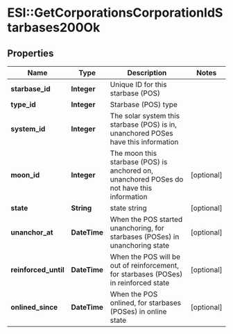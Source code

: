 # ESI::GetCorporationsCorporationIdStarbases200Ok

## Properties
Name | Type | Description | Notes
------------ | ------------- | ------------- | -------------
**starbase_id** | **Integer** | Unique ID for this starbase (POS) | 
**type_id** | **Integer** | Starbase (POS) type | 
**system_id** | **Integer** | The solar system this starbase (POS) is in, unanchored POSes have this information | 
**moon_id** | **Integer** | The moon this starbase (POS) is anchored on, unanchored POSes do not have this information | [optional] 
**state** | **String** | state string | [optional] 
**unanchor_at** | **DateTime** | When the POS started unanchoring, for starbases (POSes) in unanchoring state | [optional] 
**reinforced_until** | **DateTime** | When the POS will be out of reinforcement, for starbases (POSes) in reinforced state | [optional] 
**onlined_since** | **DateTime** | When the POS onlined, for starbases (POSes) in online state | [optional] 


